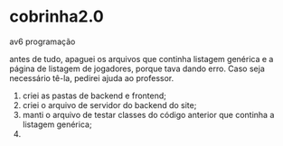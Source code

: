 # cobrinha2.0
av6 programação

antes de tudo, apaguei os arquivos que continha listagem genérica e a página de listagem de jogadores, porque tava dando erro. Caso seja necessário tê-la, pedirei ajuda ao professor.

1. criei as pastas de backend e frontend;
2. criei o arquivo de servidor do backend do site;
3. manti o arquivo de testar classes do código anterior que continha a listagem genérica;
4. 
